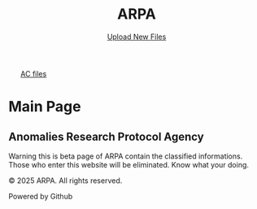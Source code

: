 <!DOCTYPE html>
<html lang="en">
<head>
    <meta charset="UTF-8">
    <meta name="viewport" content="width=device-width, initial-scale=1.0">
    <meta name="description" content="Welcome to My Wiki">
    <title>My Wiki</title>
    <link rel="stylesheet" href="style.css">
</head>
<div class="content-warp">
<header>
    <h1>ARPA</h1>
<a href="https://github.com/your-username/arpa.github.io/new/main?filename=_pages/NewPage.md&value=#%20Your%20Title%20Here" target="_blank">
Upload New Files
</a>

</header>
<div class="sidebar">
            <nav>
                <ul>
<a href="AC.html">AC files</a>
                </ul>
            </nav>
        </div>
<body>
    <div class="contaner">
    <div class="content">
    <div class="page-title"><h1>Main Page</h1></div>
        <h2>Anomalies Research Protocol Agency</h2>
        <p>Warning this is beta page of ARPA contain the classified informations. Those who enter this website will be eliminated. Know what your doing.</p>
    </div>
    </div>
    </div>
    <footer>
        <p>&copy; 2025 ARPA. All rights reserved.</p>
        <p> Powered by Github<p>
    </footer>
</body>
</html>